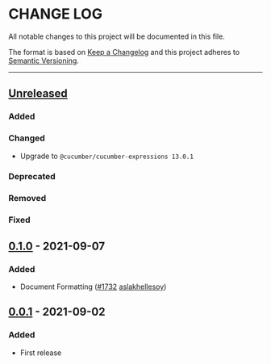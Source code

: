 # CHANGE LOG
All notable changes to this project will be documented in this file.

The format is based on [Keep a Changelog](http://keepachangelog.com/)
and this project adheres to [Semantic Versioning](http://semver.org/).

----
## [Unreleased]

### Added

### Changed

* Upgrade to `@cucumber/cucumber-expressions 13.0.1`

### Deprecated

### Removed

### Fixed

## [0.1.0] - 2021-09-07

### Added

* Document Formatting
  ([#1732](https://github.com/cucumber/common/pull/1732)
   [aslakhellesoy])

## [0.0.1] - 2021-09-02

### Added

* First release

<!-- Releases -->
[Unreleased]: https://github.com/cucumber/common/compare/language-server/v0.1.0...main
[0.1.0]:      https://github.com/cucumber/common/compare/language-server/v0.0.1...v0.1.0
[0.0.1]:      https://github.com/cucumber/common/tree/language-server/v0.0.1

<!-- Contributors in alphabetical order -->
[aslakhellesoy]:    https://github.com/aslakhellesoy
